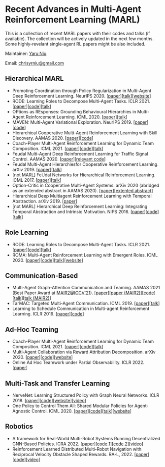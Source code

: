 # Recent Advances in Multi-Agent Reinforcement Learning (MARL)
This is a collection of recent MARL papers with their codes and talks (if available). The collection will be actively updated in the next few months. Some highly-revelant single-agent RL papers might be also included.

Maintainer: [Yaru Niu](https://www.yaruniu.com/)

Email: chrisyrniu@gmail.com

## Hierarchical MARL
* Promoting Coordination through Policy Regularization in Multi-Agent Deep Reinforcement Learning. NeurIPS 2020. [[paper](https://proceedings.neurips.cc/paper/2020/file/b628386c9b92481fab68fbf284bd6a64-Paper.pdf)][[talk](https://slideslive.com/38936234/)][[website](https://sites.google.com/view/marl-coordination/)]
* RODE: Learning Roles to Decompose Multi-Agent Tasks. ICLR 2021. [[paper](https://anuj-mahajan.github.io/files/rode.pdf)][[code](https://github.com/TonghanWang/RODE)][[talk](https://slideslive.com/38953613/)]
* OPtions as REsponses: Grounding Behavioural Hierarchies in Multi-Agent Reinforcement Learning. ICML 2020. [[paper](https://arxiv.org/pdf/1906.01470.pdf)][[talk](https://slideslive.com/38927700)]
* MAVEN: Multi-Agent Variational Exploration. NeurIPS 2019. [[paper](https://arxiv.org/pdf/1910.07483.pdf)][[code](https://github.com/AnujMahajanOxf/MAVEN)]
* Hierarchical Cooperative Multi-Agent Reinforcement Learning with Skill Discovery. AAMAS 2020. [[paper](https://arxiv.org/pdf/1912.03558.pdf)][[code](https://github.com/011235813/hierarchical-marl)]
* Coach-Player Multi-Agent Reinforcement Learning for Dynamic Team Composition. ICML 2021. [[paper](https://arxiv.org/pdf/2105.08692.pdf)][[code](https://github.com/Cranial-XIX/marl-copa)][[talk](https://slideslive.com/38958626)]
* Feudal Multi-Agent Deep Reinforcement Learning for Traffic Signal Control. AAMAS 2020. [[paper](http://staff.ustc.edu.cn/~wufeng02/doc/pdf/MWaamas20.pdf)][[relevant code](https://github.com/cts198859/deeprl_signal_control)]
* Feudal Multi-Agent Hierarchiesfor Cooperative Reinforcement Learning. arXiv 2019. [[paper](https://arxiv.org/pdf/1901.08492.pdf)][[talk](https://skillsmatter.com/skillscasts/13903-feudal-multi-agent-hierarchies-for-cooperative-reinforcement-learning)]
* [not MARL] FeUdal Networks for Hierarchical Reinforcement Learning. ICML 2017. [[paper](http://proceedings.mlr.press/v70/vezhnevets17a/vezhnevets17a.pdf)][[talk](https://vimeo.com/238243758)]
* Option-Critic in Cooperative Multi-Agent Systems. arXiv 2020 (abridged as an extended abstract in AAMAS 2020). [[paper](https://arxiv.org/pdf/1911.12825.pdf)][[extented abstract](https://ifaamas.org/Proceedings/aamas2020/pdfs/p1792.pdf)]
* Hierarchical Deep Multiagent Reinforcement Learning with Temporal Abstraction. arXiv 2019. [[paper](https://arxiv.org/pdf/1809.09332.pdf)]
* [not MARL] Hierarchical Deep Reinforcement Learning: Integrating Temporal Abstraction and Intrinsic Motivation. NIPS 2016. [[paper](https://arxiv.org/pdf/1604.06057.pdf)][[code](https://github.com/mrkulk/hierarchical-deep-RL)][[talk](https://youtu.be/tyRUql_ZR7Q)]

## Role Learning
* RODE: Learning Roles to Decompose Multi-Agent Tasks. ICLR 2021. [[paper](https://anuj-mahajan.github.io/files/rode.pdf)][[code](https://github.com/TonghanWang/RODE)][[talk](https://slideslive.com/38953613/)]
* ROMA: Multi-Agent Reinforcement Learning with Emergent Roles. ICML 2020. [[paper](https://arxiv.org/pdf/2003.08039.pdf)][[code](https://github.com/TonghanWang/ROMA)][[talk](https://slideslive.com/38927654)][[website](https://sites.google.com/view/romarl/)]

## Communication-Based
* Multi-Agent Graph-Attention Communication and Teaming. AAMAS 2021 (Best Paper Award at [MAIR2@ICCV'21](https://www.mair2.com/accepted-papers)). [[paper](https://chrisyrniu.github.io/files/aamas_2021_with_sup.pdf)][[paper (MAIR2)](https://chrisyrniu.github.io/files/magic_mair2_final.pdf)][[code](https://github.com/CORE-Robotics-Lab/MAGIC)][[talk](https://slideslive.com/38954819)][[talk (MAIR2)](https://youtu.be/g9sQyOjjoFY)]
* TarMAC: Targeted Multi-Agent Communication. ICML 2019. [[paper](https://arxiv.org/pdf/1810.11187.pdf)][[talk](https://slideslive.com/38917625)]
* Learning to Schedule Communication in Multi-agent Reinforcement Learning. ICLR 2019. [[paper](https://arxiv.org/pdf/1902.01554.pdf)][[code](https://github.com/rhoowd/sched_net)]

## Ad-Hoc Teaming
* Coach-Player Multi-Agent Reinforcement Learning for Dynamic Team Composition. ICML 2021. [[paper](https://arxiv.org/pdf/2105.08692.pdf)][[code](https://github.com/Cranial-XIX/marl-copa)][[talk](https://slideslive.com/38958626)]
* Multi-Agent Collaboration via Reward Attribution Decomposition. arXiv 2020. [[paper](https://arxiv.org/pdf/2010.08531.pdf)][[code](https://github.com/facebookresearch/CollaQ)][[website](https://sites.google.com/view/multi-agent-collaq-public)]
* Online Ad Hoc Teamwork under Partial Observability. ICLR 2022. [[paper](https://openreview.net/pdf?id=18Ys0-PzyPI)]

## Multi-Task and Transfer Learning
* NerveNet: Learning Structured Policy with Graph Neural Networks. ICLR 2018. [[paper](https://openreview.net/pdf?id=S1sqHMZCb)][[code](https://github.com/WilsonWangTHU/NerveNet)][[website](http://www.cs.toronto.edu/~tingwuwang/nervenet.html)][[video](https://youtu.be/ImSlirW1EI8)]
* One Policy to Control Them All: Shared Modular Policies for Agent-Agnostic Control. ICML 2020. [[paper](https://www.cs.cmu.edu/~dpathak/papers/modular-rl.pdf)][[code](https://github.com/huangwl18/modular-rl)][[talk](https://youtu.be/gEeQ0nzalzo)][[website](https://wenlong.page/modular-rl/)]

## Robotics
* A framework for Real-World Multi-Robot Systems Running Decentralized GNN-Based Policies. ICRA 2022. [[paper](https://arxiv.org/pdf/2111.01777.pdf)][[code 1](https://github.com/proroklab/rl_multi_agent_passage)][[code 2](https://github.com/proroklab/ros2_multi_agent_passage)][[video](https://youtu.be/COh-WLn4iO4)]
* Reinforcement Learned Distributed Multi-Robot Navigation with Reciprocal Velocity Obstacle Shaped Rewards. RA-L, 2022. [[paper](https://arxiv.org/pdf/2203.10229.pdf)][[code](https://github.com/hanruihua/rl_rvo_nav)][[video](https://youtu.be/-8a8Vqm6epM)]
